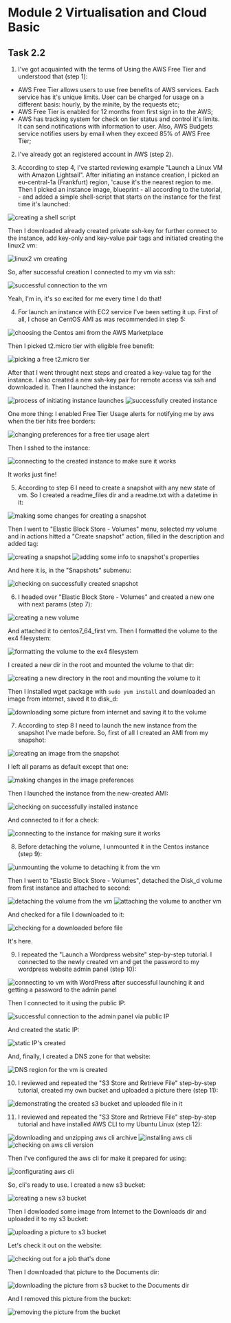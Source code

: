 # Module 2 Virtualisation and Cloud Basic
## Task 2.2

1. I've got acquainted with the terms of Using the AWS Free Tier and understood that (step 1): 
  - AWS Free Tier allows users to use free benefits of AWS services. Each service has it's unique limits. User can be charged for usage on a different basis: hourly, by the minite, by the requests etc;
  - AWS Free Tier is enabled for 12 months from first sign in to the AWS;
  - AWS has tracking system for check on tier status and control it's limits. It can send notifications with information to user. Also, AWS Budgets service notifies users by email when they exceed 85% of AWS Free Tier;

2. I've already got an registered account in AWS (step 2).

3. According to step 4, I've started reviewing example "Launch a Linux VM with Amazon Lightsail". After initiating an instance creation, I picked an eu-central-1a (Frankfurt) region, 'cause it's the nearest region to me. Then I picked an instance image, blueprint - all according to the tutorial, - and added a simple shell-script that starts on the instance for the first time it's launched: 

![creating a shell script](./images/1.png?raw=true)

Then I downloaded already created private ssh-key for further connect to the instance, add key-only and key-value pair tags and initiated creating the linux2 vm:

![linux2 vm creating](./images/2.png?raw=true)

So, after successful creation I connected to my vm via ssh:

![successful connection to the vm](./images/3.png?raw=true)

Yeah, I'm in, it's so excited for me every time I do that!

4. For launch an instance with EC2 service I've been setting it up. First of all, I chose an CentOS AMI as was recommended in step 5:

![choosing the Centos ami from the AWS Marketplace](./images/4.png?raw=true)

Then I picked t2.micro tier with eligible free benefit:

![picking a free t2.micro tier](./images/5.png?raw=true)

After that I went throught next steps and created a key-value tag for the instance. I also created a new ssh-key pair for remote access via ssh and downloaded it. Then I launched the instance: 

![process of initiating instance launches](./images/6.png?raw=true)
![successfully created instance](./images/7.png?raw=true)

One more thing: I enabled Free Tier Usage alerts for notifying me by aws when the tier hits free borders:

![changing preferences for a free tier usage alert](./images/8.png?raw=true)

Then I sshed to the instance:

![connecting to the created instance to make sure it works](./images/9.png?raw=true)

It works just fine!

5. According to step 6 I need to create a snapshot with any new state of vm. So I created a readme_files dir and a readme.txt with a datetime in it:

![making some changes for creating a snapshot](./images/10.png?raw=true)

Then I went to "Elastic Block Store - Volumes" menu, selected my volume and in actions hitted a "Create snapshot" action, filled in the description and added tag:

![creating a snapshot](./images/11.png?raw=true)
![adding some info to snapshot's properties](./images/12.png?raw=true)

And here it is, in the "Snapshots" submenu:

![checking on successfully created snapshot](./images/13.png?raw=true)

6. I headed over "Elastic Block Store - Volumes" and created a new one with next params (step 7):

![creating a new volume](./images/14.png?raw=true)

And attached it to centos7_64_first vm. Then I formatted the volume to the ex4 filesystem:

![formatting the volume to the ex4 filesystem](./images/15.png?raw=true)

I created a new dir in the root and mounted the volume to that dir:

![creating a new directory in the root and mounting the volume to it](./images/16.png?raw=true)

Then I installed wget package with `sudo yum install`  and downloaded an image from internet, saved it to disk_d:

![downloading some picture from internet and saving it to the volume](./images/17.png?raw=true)

7. According to step 8 I need to launch the new instance from the snapshot I've made before. So, first of all I created an AMI from my snapshot:

![creating an image from the snapshot](./images/18.png?raw=true)

I left all params as default except that one:

![making changes in the image preferences](./images/19.png?raw=true)

Then I launched the instance from the new-created AMI:

![checking on successfully installed instance](./images/20.png?raw=true)

And connected to it for a check:

![connecting to the instance for making sure it works](./images/21.png?raw=true)

8. Before detaching the volume, I unmounted it in the Centos instance (step 9):

![unmounting the volume to detaching it from the vm](./images/22.png?raw=true)

Then I went to "Elastic Block Store - Volumes", detached the Disk_d volume from first instance and attached to second:

![detaching the volume from the vm](./images/23.png?raw=true)
![attaching the volume to another vm](./images/24.png?raw=true)

And checked for a file I downloaded to it:

![checking for a downloaded before file](./images/25.png?raw=true)

It's here.

9. I repeated the "Launch a Wordpress website" step-by-step tutorial. I connected to the newly created vm and get the password to my wordpress website admin panel (step 10):

![connecting to vm with WordPress after successful launching it and getting a password to the admin panel](./images/26.png?raw=true)

Then I connected to it using the public IP:

![successful connection to the admin panel via public IP](./images/27.png?raw=true)

And created the static IP:

![static IP's created](./images/28.png?raw=true)

And, finally, I created a DNS zone for that website:

![DNS region for the vm is created](./images/29.png?raw=true)

10. I reviewed and repeated the "S3 Store and Retrieve File" step-by-step tutorial, created my own bucket and uploaded a picture there (step 11):

![demonstrating the created s3 bucket and uploaded file in it](./images/30.png?raw=true)

11. I reviewed and repeated the "S3 Store and Retrieve File" step-by-step tutorial and have installed AWS CLI to my Ubuntu Linux (step 12):

![downloading and unzipping aws cli archive](./images/31.png?raw=true)
![installing aws cli](./images/32.png?raw=true)
![checking on aws cli version](./images/33.png?raw=true)

Then I've configured the aws cli for make it prepared for using:

![configurating aws cli](./images/34.png?raw=true)

So, cli's ready to use. I created a new s3 bucket:

![creating a new s3 bucket](./images/35.png?raw=true)

Then I dowloaded some image from Internet to the Downloads dir and uploaded it to my s3 bucket:

![uploading a picture to s3 bucket](./images/36.png?raw=true)

Let's check it out on the website:

![checking out for a job that's done](./images/37.png?raw=true)

Then I downloaded that picture to the Documents dir:

![downloading the picture from s3 bucket to the Documents dir](./images/38.png?raw=true)

And I removed this picture from the bucket:

![removing the picture from the bucket](./images/39.png?raw=true)


